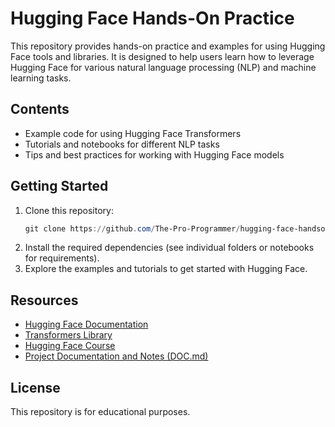 # Hugging Face Hands-On Practice

This repository provides hands-on practice and examples for using Hugging Face tools and libraries. It is designed to help users learn how to leverage Hugging Face for various natural language processing (NLP) and machine learning tasks.

## Contents
- Example code for using Hugging Face Transformers
- Tutorials and notebooks for different NLP tasks
- Tips and best practices for working with Hugging Face models

## Getting Started
1. Clone this repository:
   ```powershell
   git clone https://github.com/The-Pro-Programmer/hugging-face-handson.git
   ```
2. Install the required dependencies (see individual folders or notebooks for requirements).
3. Explore the examples and tutorials to get started with Hugging Face.


## Resources
- [Hugging Face Documentation](https://huggingface.co/docs)
- [Transformers Library](https://github.com/huggingface/transformers)
- [Hugging Face Course](https://huggingface.co/course)
- [Project Documentation and Notes (DOC.md)](./DOC.md)

## License
This repository is for educational purposes.




